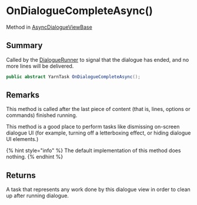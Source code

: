 # OnDialogueCompleteAsync()

Method in [AsyncDialogueViewBase](yarn.unity.asyncdialogueviewbase.md)

## Summary

Called by the [DialogueRunner](yarn.unity.dialoguerunner.md) to signal that the dialogue has ended, and no more lines will be delivered.

```csharp
public abstract YarnTask OnDialogueCompleteAsync();
```

## Remarks

This method is called after the last piece of content (that is, lines, options or commands) finished running.

This method is a good place to perform tasks like dismissing on-screen dialogue UI (for example, turning off a letterboxing effect, or hiding dialogue UI elements.)

{% hint style="info" %}
The default implementation of this method does nothing.
{% endhint %}

## Returns

A task that represents any work done by this dialogue view in order to clean up after running dialogue.
